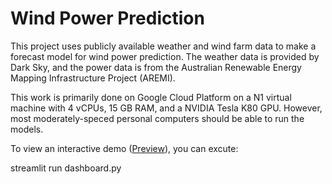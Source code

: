 # Wind Power Prediction


This project uses publicly available weather and wind farm data to make a forecast model for wind power prediction. The weather data is provided by Dark Sky, and the power data is from the Australian Renewable Energy Mapping Infrastructure Project (AREMI).

This work is primarily done on Google Cloud Platform on a N1 virtual machine with 4 vCPUs, 15 GB RAM, and a NVIDIA Tesla K80 GPU. However, most moderately-speced personal computers should be able to run the models.

To view an interactive demo ([Preview](/res/dashboard.png)), you can excute:


streamlit run dashboard.py

